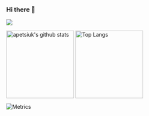 ### Hi there 👋

<!--
**apetsiuk/apetsiuk** is a ✨ _special_ ✨ repository because its `README.md` (this file) appears on your GitHub profile.

Here are some ideas to get you started:

- 🔭 I’m currently working on ...
- 🌱 I’m currently learning ...
- 👯 I’m looking to collaborate on ...
- 🤔 I’m looking for help with ...
- 💬 Ask me about ...
- 📫 How to reach me: ...
- 😄 Pronouns: ...
- ⚡ Fun fact: ...
-->

![](http://github-profile-summary-cards.vercel.app/api/cards/profile-details?username=apetsiuk&theme=github)

<p>
  <img height="180em" src="https://github-readme-stats.vercel.app/api?username=apetsiuk&show_icons=true&rank_icon=percentile&theme=default&count_private=true" alt="apetsiuk's github stats" align="center"/>
  <img height="180em" src="https://github-readme-stats.vercel.app/api/top-langs/?username=apetsiuk&layout=compact" alt="Top Langs" align="center"/>
</p>

![Metrics](https://metrics.lecoq.io/username)
